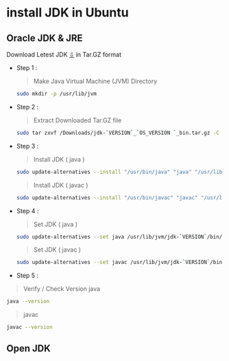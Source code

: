 # install JDK in Ubuntu
## Oracle JDK & JRE
Download Letest JDK [⇩](https://www.oracle.com/java/technologies/javase-downloads.html) in Tar.GZ format
- Step 1 :
  > Make Java Virtual Machine (JVM) Directory 
  ```bash
  sudo mkdir -p /usr/lib/jvm
  ```
- Step 2 :
  > Extract Downloaded Tar.GZ file 
  ```bash
  sudo tar zxvf /Downloads/jdk-`VERSION`_`OS_VERSION `_bin.tar.gz -C /usr/lib/jvm
  ```
- Step 3 :
  > Install JDK ( java )
  ```bash
  sudo update-alternatives --install "/usr/bin/java" "java" "/usr/lib/jvm/jdk-`VERSION`/bin/java" 1
  ```
  > Install JDK ( javac )
  ```bash
  sudo update-alternatives --install "/usr/bin/javac" "javac" "/usr/lib/jvm/jdk-`VERSION`/bin/javac" 1
  ```
- Step 4 :
  > Set JDK ( java )
  ```bash
  sudo update-alternatives --set java /usr/lib/jvm/jdk-`VERSION`/bin/java
  ```
  > Set JDK ( javac )
  ```bash
  sudo update-alternatives --set javac /usr/lib/jvm/jdk-`VERSION`/bin/javac
  ```
- Step 5 :
> Verify / Check Version
   > java
   ```bash
   java --version
   ```
   > javac
   ```bash
   javac --version
   ```
  ## Open JDK 

